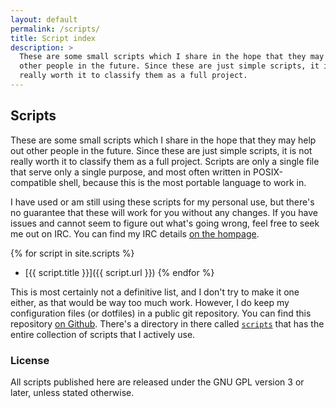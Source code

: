 ```yaml
---
layout: default
permalink: /scripts/
title: Script index
description: >
  These are some small scripts which I share in the hope that they may help out
  other people in the future. Since these are just simple scripts, it is not
  really worth it to classify them as a full project.
---
```


## Scripts
These are some small scripts which I share in the hope that they may help out
other people in the future. Since these are just simple scripts, it is not
really worth it to classify them as a full project. Scripts are only a single
file that serve only a single purpose, and most often written in
POSIX-compatible shell, because this is the most portable language to work in.

I have used or am still using these scripts for my personal use, but there's no
guarantee that these will work for you without any changes. If you have issues
and cannot seem to figure out what's going wrong, feel free to seek me out on
IRC. You can find my IRC details [on the hompage][home].

{% for script in site.scripts %}
* [{{ script.title }}]({{ script.url }})
{% endfor %}

This is most certainly not a definitive list, and I don't try to make it one
either, as that would be way too much work. However, I do keep my configuration
files (or dotfiles) in a public git repository. You can find this repository
[on Github][dotfiles]. There's a directory in there called [`scripts`][scripts]
that has the entire collection of scripts that I actively use.

### License
All scripts published here are released under the GNU GPL version 3 or later,
unless stated otherwise.

[dotfiles]: https://github.com/tyil/dotfiles
[home]: /
[scripts]: https://github.com/Tyil/dotfiles/tree/master/shell/scripts
